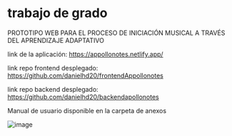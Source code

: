 # trabajo de grado
PROTOTIPO WEB PARA EL PROCESO DE INICIACIÓN MUSICAL A TRAVÉS DEL APRENDIZAJE ADAPTATIVO

link de la aplicación: https://appollonotes.netlify.app/

link repo frontend desplegado: https://github.com/danielhd20/frontendAppollonotes

link repo backend desplegado: https://github.com/danielhd20/backendapollonotes

Manual de usuario disponible en la carpeta de anexos


![image](https://github.com/danielhd20/trabajo-de-grado/assets/104640617/c560f365-3100-4bbc-a6a8-f79fd1c8c313)
